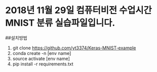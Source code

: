 # 2018년 11월 29일 컴퓨터비전 수업시간 MNIST 분류 실습파일입니다.

##설치방법
1. git clone https://github.com/yt3374/Keras-MNIST-example
2. conda create -n [env name]
3. source activate [env name]
4. pip install -r requirements.txt
